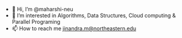 - 👋 Hi, I’m @maharshi-neu
- 👀 I’m interested in Algorithms, Data Structures, Cloud computing & Parallel Programing
- 📫 How to reach me jinandra.m@northeastern.edu

<!---
- 🌱 I’m currently learning ...
- 💞️ I’m looking to collaborate on ...
maharshi-neu/maharshi-neu is a ✨ special ✨ repository because its `README.md` (this file) appears on your GitHub profile.
You can click the Preview link to take a look at your changes.
--->
